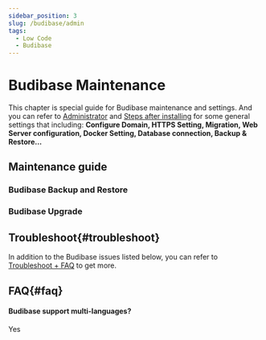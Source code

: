 ```yaml
---
sidebar_position: 3
slug: /budibase/admin
tags:
  - Low Code
  - Budibase
---
```



# Budibase Maintenance

This chapter is special guide for Budibase maintenance and settings. And you can refer to [Administrator](../administrator) and [Steps after installing](../install/setup) for some general settings that including: **Configure Domain, HTTPS Setting, Migration, Web Server configuration, Docker Setting, Database connection, Backup & Restore...**  

## Maintenance guide

### Budibase Backup and Restore

### Budibase Upgrade

## Troubleshoot{#troubleshoot}

In addition to the Budibase issues listed below, you can refer to [Troubleshoot + FAQ](../troubleshoot) to get more.  

## FAQ{#faq}

#### Budibase support multi-languages?

Yes



